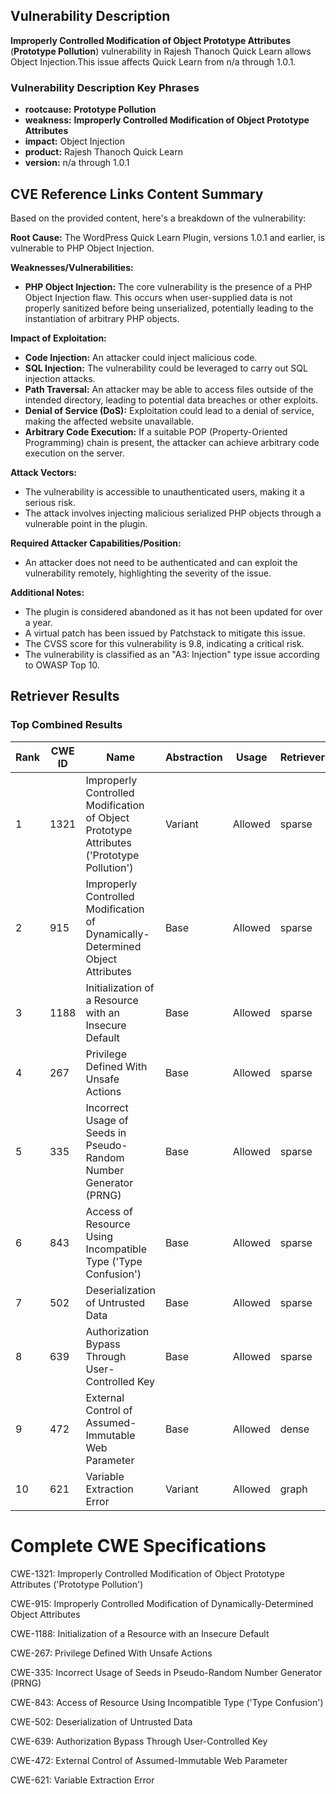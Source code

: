 ## Vulnerability Description
**Improperly Controlled Modification of Object Prototype Attributes** (**Prototype Pollution**) vulnerability in Rajesh Thanoch Quick Learn allows Object Injection.This issue affects Quick Learn from n/a through 1.0.1.

### Vulnerability Description Key Phrases
- **rootcause:** **Prototype Pollution**
- **weakness:** **Improperly Controlled Modification of Object Prototype Attributes**
- **impact:** Object Injection
- **product:** Rajesh Thanoch Quick Learn
- **version:** n/a through 1.0.1

## CVE Reference Links Content Summary
Based on the provided content, here's a breakdown of the vulnerability:

**Root Cause:** The WordPress Quick Learn Plugin, versions 1.0.1 and earlier, is vulnerable to PHP Object Injection.

**Weaknesses/Vulnerabilities:**
*   **PHP Object Injection:**  The core vulnerability is the presence of a PHP Object Injection flaw. This occurs when user-supplied data is not properly sanitized before being unserialized, potentially leading to the instantiation of arbitrary PHP objects.

**Impact of Exploitation:**
*   **Code Injection:** An attacker could inject malicious code.
*   **SQL Injection:**  The vulnerability could be leveraged to carry out SQL injection attacks.
*  **Path Traversal:** An attacker may be able to access files outside of the intended directory, leading to potential data breaches or other exploits.
*   **Denial of Service (DoS):**  Exploitation could lead to a denial of service, making the affected website unavailable.
*   **Arbitrary Code Execution:** If a suitable POP (Property-Oriented Programming) chain is present, the attacker can achieve arbitrary code execution on the server.

**Attack Vectors:**
*   The vulnerability is accessible to unauthenticated users, making it a serious risk.
*   The attack involves injecting malicious serialized PHP objects through a vulnerable point in the plugin.

**Required Attacker Capabilities/Position:**
*   An attacker does not need to be authenticated and can exploit the vulnerability remotely, highlighting the severity of the issue.

**Additional Notes:**

*   The plugin is considered abandoned as it has not been updated for over a year.
*   A virtual patch has been issued by Patchstack to mitigate this issue.
*   The CVSS score for this vulnerability is 9.8, indicating a critical risk.
*   The vulnerability is classified as an "A3: Injection" type issue according to OWASP Top 10.

## Retriever Results

### Top Combined Results

| Rank | CWE ID | Name | Abstraction | Usage  | Retrievers | Individual Scores |
|------|--------|------|-------------|-------|------------|-------------------|
| 1 | 1321 | Improperly Controlled Modification of Object Prototype Attributes ('Prototype Pollution') | Variant | Allowed | sparse | 0.374 |
| 2 | 915 | Improperly Controlled Modification of Dynamically-Determined Object Attributes | Base | Allowed | sparse | 0.212 |
| 3 | 1188 | Initialization of a Resource with an Insecure Default | Base | Allowed | sparse | 0.149 |
| 4 | 267 | Privilege Defined With Unsafe Actions | Base | Allowed | sparse | 0.144 |
| 5 | 335 | Incorrect Usage of Seeds in Pseudo-Random Number Generator (PRNG) | Base | Allowed | sparse | 0.144 |
| 6 | 843 | Access of Resource Using Incompatible Type ('Type Confusion') | Base | Allowed | sparse | 0.140 |
| 7 | 502 | Deserialization of Untrusted Data | Base | Allowed | sparse | 0.135 |
| 8 | 639 | Authorization Bypass Through User-Controlled Key | Base | Allowed | sparse | 0.134 |
| 9 | 472 | External Control of Assumed-Immutable Web Parameter | Base | Allowed | dense | 0.518 |
| 10 | 621 | Variable Extraction Error | Variant | Allowed | graph | 0.002 |



# Complete CWE Specifications

CWE-1321: Improperly Controlled Modification of Object Prototype Attributes ('Prototype Pollution')

CWE-915: Improperly Controlled Modification of Dynamically-Determined Object Attributes

CWE-1188: Initialization of a Resource with an Insecure Default

CWE-267: Privilege Defined With Unsafe Actions

CWE-335: Incorrect Usage of Seeds in Pseudo-Random Number Generator (PRNG)

CWE-843: Access of Resource Using Incompatible Type ('Type Confusion')

CWE-502: Deserialization of Untrusted Data

CWE-639: Authorization Bypass Through User-Controlled Key

CWE-472: External Control of Assumed-Immutable Web Parameter

CWE-621: Variable Extraction Error